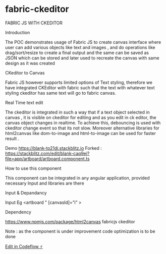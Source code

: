 # fabric-ckeditor
FABRIC JS WITH CKEDITOR

Introduction

The POC demonstrates usage of Fabric JS to create canvas interface where user can add various objects like text and images , and do operations like drag/sort/resize to create a final output and the same can be saved as JSON which can be stored and later used to recreate the canvas with same design as it was created

CKeditor to Canvas

Fabric JS however supports limited options of Text styling, therefore we have integrated CKEditor with fabric such that the text with whatever text styling ckeditor has same text will go to fabric canvas.

Real Time text edit

The ckeditor is integrated in such a way that if a text object selected in canvas , it is visible on ckeditor for editing and as you edit in ck editor, the canvas object changes in realtime.
To achieve this,  debouncing is used with ckeditor change event so that its not slow.
Moreover alternative libraries for html2canvas like dom-to-image and html-to-image can be used for faster result .

Demo
https://blank-to21di.stackblitz.io
Forked : https://stackblitz.com/edit/blank-caq9ej?file=app/artboard/artboard.component.ts


How to use this component

This component can be integrated in any angular application, provided necessary Input and libraries are there

Input & Depandancy

Input Eg
<artboard " [canvasId]=”i” ></artboard>

Dependency

https://www.npmjs.com/package/html2canvas
fabricjs
ckeditor

Note : as the component is under improvement code optimization is to be done 

[Edit in Codeflow ⚡️](https://stackblitz.com/~/github.com/animeshlm/fabric-ckeditor)
